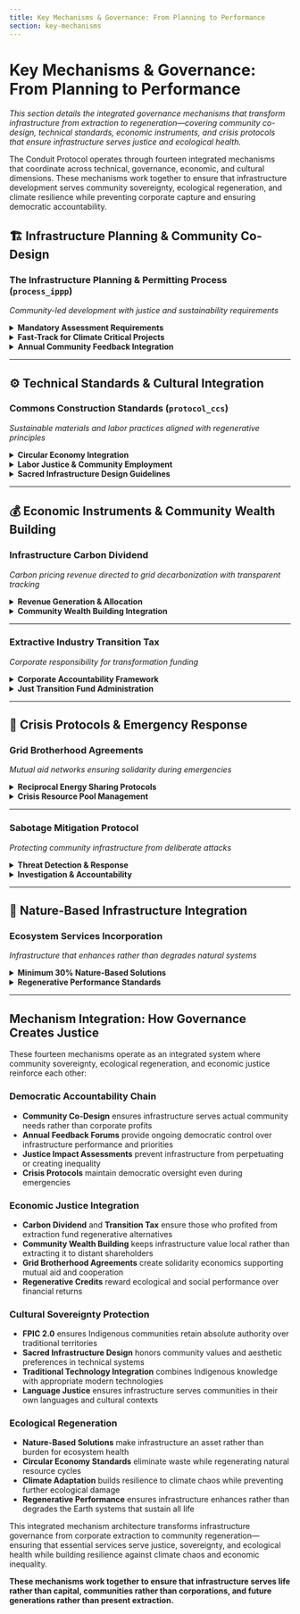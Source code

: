 ```yaml
---
title: Key Mechanisms & Governance: From Planning to Performance
section: key-mechanisms
---
```


# Key Mechanisms & Governance: From Planning to Performance

*This section details the integrated governance mechanisms that transform infrastructure from extraction to regeneration—covering community co-design, technical standards, economic instruments, and crisis protocols that ensure infrastructure serves justice and ecological health.*

The Conduit Protocol operates through fourteen integrated mechanisms that coordinate across technical, governance, economic, and cultural dimensions. These mechanisms work together to ensure that infrastructure development serves community sovereignty, ecological regeneration, and climate resilience while preventing corporate capture and ensuring democratic accountability.

## **🏗️ Infrastructure Planning & Community Co-Design**

### **The Infrastructure Planning & Permitting Process (`process_ippp`)**
*Community-led development with justice and sustainability requirements*

<details>
<summary><strong>Mandatory Assessment Requirements</strong></summary>

Every infrastructure project under the Conduit Protocol must complete comprehensive assessments that prioritize community wellbeing and ecological health over corporate efficiency. These assessments ensure that infrastructure development strengthens rather than harms existing communities and natural systems.

**Required Impact Assessments:**

| **Assessment Type** | **Purpose** | **Community Authority** | **Timeline** |
|---------------------|-------------|-------------------------|--------------|
| **Intergenerational Impact Assessment (`process_iia`)** | Evaluate 50+ year impacts on future generations | Youth councils have veto power | 6-month minimum |
| **Justice Impact Assessment** | Assess effects on marginalized communities | Affected communities control scope | 4-month minimum |
| **FPIC 2.0 (`protocol_fpic2`)** | Enhanced Indigenous consent protocols | Indigenous communities have absolute veto | Determined by traditional governance |
| **Decolonial Design Review** | Ensure cultural appropriateness and sovereignty | Co-led by BAZs and **Cultural Heritage Framework (`framework_cultural_heritage`)** | 3-month minimum |

**Community-Led Design Requirements:**
- **Traditional Technology Integration**: Blending Indigenous and modern technologies according to community protocols
- **Sacred Site Avoidance**: Absolute protection for areas designated by **Earth Council (`council_earth`)** based on Indigenous petitions
- **Cultural Aesthetics**: Infrastructure incorporating community-designed artistic and spiritual elements
- **Language Justice**: Emergency protocols and interfaces in top 3 most-spoken languages per bioregion

</details>

<details>
<summary><strong>Fast-Track for Climate Critical Projects</strong></summary>

> **Climate Criticality Accelerator**: Projects scoring high on climate vulnerability and Indigenous co-design receive streamlined approval through the **Planetary Health Council (`council_phc`)** while maintaining all justice protocols.

**Prioritization Matrix (100-point scale):**
- **30% Climate Vulnerability**: Based on IPCC data and community climate impact assessments
- **30% Indigenous Co-Design**: Level of Indigenous leadership and traditional knowledge integration
- **20% Adaptation Impact**: Measurable climate resilience benefits for affected communities
- **20% Deployment Speed**: Feasibility of rapid implementation with community support

**Accelerated Process Safeguards:**
- **Deliberative Urgency Protocol**: Streamlined timelines for high-scoring projects while upholding **FPIC 2.0** requirements
- **Community Priority Override**: Local communities can halt fast-track designation through majority vote
- **Mandatory 5-Year Review**: All accelerated projects undergo performance review by **Planetary Health Council** with authority to revoke priority status
- **Justice Standard Maintenance**: No reduction in justice, cultural, or environmental protection standards

</details>

<details>
<summary><strong>Annual Community Feedback Integration</strong></summary>

> **Community Co-Design Authority**: **Bioregional Grid Authorities** host annual, binding community feedback forums where outcomes directly influence performance metrics and **Regenerative Infrastructure Credits** allocations.

**Democratic Participation Requirements:**
- **Universal Community Access**: All residents can participate regardless of citizenship status, age (with appropriate accommodations), or economic position
- **Cultural Protocol Accommodation**: Feedback processes adapt to traditional consensus-building methods and seasonal governance cycles
- **Language Accessibility**: Forums conducted in local languages with interpretation and translation support
- **Disability Justice**: Universal design ensuring participation by community members with diverse accessibility needs

**Feedback Integration Mechanisms:**
- **Performance Metric Modification**: Community input directly shapes how infrastructure success is measured
- **Budget Allocation Influence**: Community priorities guide **RIC** distribution and **Global Commons Fund** investment
- **Project Modification Authority**: Communities can require changes to ongoing projects based on performance data
- **Relationship Repair**: Processes for addressing conflicts and restoring community trust when projects cause harm

</details>

---

## **⚙️ Technical Standards & Cultural Integration**

### **Commons Construction Standards (`protocol_ccs`)**
*Sustainable materials and labor practices aligned with regenerative principles*

<details>
<summary><strong>Circular Economy Integration</strong></summary>

All infrastructure construction under the Conduit Protocol must meet rigorous sustainability standards that align with the **Phoenix Protocol (`framework_phoenix`)** for waste reduction and material reuse. These standards ensure that infrastructure development regenerates rather than depletes natural systems.

**Material Requirements:**
- **Recycled Content Minimums**: 40% recycled materials for new construction, increasing to 60% by 2030
- **Local Sourcing Priority**: 70% of materials sourced within 500km of project site to reduce transportation emissions
- **Toxic Material Prohibition**: Complete elimination of materials harmful to human health or ecosystem function
- **End-of-Life Planning**: All components designed for disassembly, reuse, or safe biodegradation

**Construction Process Standards:**
- **Zero Waste Construction**: 95% diversion of construction waste from landfills through reuse and recycling
- **Carbon Neutral Operation**: Construction powered by renewable energy with carbon offset requirements for unavoidable emissions
- **Water Protection**: Strict runoff control and groundwater protection during construction phases
- **Biodiversity Enhancement**: Construction processes that enhance rather than degrade local ecosystem health

</details>

<details>
<summary><strong>Labor Justice & Community Employment</strong></summary>

> **Work in Liberation Integration**: All construction must meet **Work in Liberation Framework (`framework_work_liberation`)** standards for dignified employment, with union-equivalent wages and community hiring preferences.

**Worker Justice Requirements:**
- **Living Wage Guarantee**: All construction workers receive wages sufficient for dignified life in local context
- **Community Hiring Priority**: 60% of construction jobs reserved for local residents with training and apprenticeship support
- **Worker Safety Excellence**: Zero tolerance for preventable workplace injuries with comprehensive safety training
- **Democratic Workplace**: Worker voice in project planning, safety protocols, and workplace condition improvements

**Skills Development Integration:**
- **Apprenticeship Programs**: Paid training combining traditional building skills with renewable technology expertise
- **Technology Transfer**: Local workers trained in maintenance and repair of all installed systems
- **Cooperative Development**: Support for worker cooperatives to bid on construction and maintenance contracts
- **Knowledge Documentation**: Construction knowledge documented in local languages for community use

</details>

<details>
<summary><strong>Sacred Infrastructure Design Guidelines</strong></summary>

> **Cultural Integration Requirement**: 80% of infrastructure projects must include community-designed cultural elements, with **Global Commons Fund** supporting artisan training and design development.

**Sacred Design Principles:**
- **Community Co-Creation**: Infrastructure as cultural artifacts reflecting local stories, values, and aesthetics
- **Traditional Pattern Integration**: Solar panels incorporating Indigenous artistic patterns, data hubs as storytelling centers
- **Ceremonial Space Accommodation**: Infrastructure designed to support rather than interfere with traditional ceremonies
- **Intergenerational Storytelling**: Infrastructure that teaches community history and values to future generations

**Scalable Implementation:**
- **BAZ Design Templates**: Culturally specific design templates developed by each bioregion with community input
- **Artisan Training Programs**: **Global Commons Fund** supports local artisan training for cultural infrastructure design
- **Cultural Integration Toolkit**: Templates and guidelines for incorporating sacred design across diverse communities
- **Elder-Youth Collaboration**: Intergenerational design processes connecting traditional knowledge with contemporary needs

</details>

---

## **💰 Economic Instruments & Community Wealth Building**

### **Infrastructure Carbon Dividend**
*Carbon pricing revenue directed to grid decarbonization with transparent tracking*

<details>
<summary><strong>Revenue Generation & Allocation</strong></summary>

The **Infrastructure Carbon Dividend** represents a fundamental shift in how carbon pricing revenue serves communities rather than corporate profits. All revenue from carbon taxes on fossil fuel infrastructure flows directly to community-controlled renewable energy development through transparent, democratic allocation processes.

**Revenue Sources:**
- **Fossil Fuel Infrastructure Tax**: Progressive taxation on carbon-intensive infrastructure with higher rates for corporate vs. community ownership
- **Carbon Border Adjustments**: Revenue from carbon tariffs on imports from non-participating countries
- **Extraction Reparations**: Additional levies on companies that profited from historical fossil fuel extraction
- **Aviation and Shipping**: Carbon pricing on international transport contributing to global infrastructure fund

**Democratic Allocation Process:**
- **Community Priority Setting**: Annual assemblies where residents identify infrastructure priorities and investment preferences
- **Bioregional Coordination**: **BGAs** coordinate carbon dividend investment across ecosystem boundaries
- **Transparency Dashboard**: Real-time public tracking of all revenue flows, contractor relationships, and project outcomes
- **Performance Accountability**: Community authority to redirect funding based on project performance and changing priorities

</details>

<details>
<summary><strong>Community Wealth Building Integration</strong></summary>

> **Local Value Retention**: Carbon dividend investment must demonstrate measurable community wealth building with 75% of economic benefits flowing to local residents rather than distant shareholders.

**Wealth Building Requirements:**
- **Local Ownership Priority**: Infrastructure funded by carbon dividends must include pathways to community ownership
- **Cooperative Enterprise Support**: Preference for worker and community cooperatives in carbon dividend projects
- **Local Supply Chain Development**: Priority for local businesses and suppliers with capacity building support
- **Skills Development Investment**: 20% of carbon dividend funding directed to community technical education and apprenticeships

**Economic Justice Safeguards:**
- **Anti-Gentrification Protection**: Carbon dividend projects cannot contribute to displacement of existing residents
- **Affordability Guarantee**: Infrastructure improvements reduce rather than increase essential service costs for residents
- **Community Benefit Tracking**: Measurable improvements in local economic indicators, employment, and household economic security
- **Reparations Integration**: Additional carbon dividend funding for communities historically harmed by fossil fuel infrastructure

</details>

---

### **Extractive Industry Transition Tax**
*Corporate responsibility for transformation funding*

<details>
<summary><strong>Corporate Accountability Framework</strong></summary>

The **Extractive Industry Transition Tax** ensures that companies that profited from fossil fuel extraction fund the just transition to regenerative infrastructure. This tax operates through the **Corporate Reparations Protocol (`framework_hearthstone`)** with enforcement by the **Digital Justice Tribunal (`institution_dj_tribunal`)**.

**Tax Structure:**
- **Graduated Corporate Tax**: Progressive rates based on historical extraction profits and current fossil fuel revenue
- **Stranded Asset Levy**: Additional taxation on companies with stranded fossil fuel assets requiring decommissioning
- **Environmental Damage Assessment**: Tax rates adjusted based on documented environmental and health harms
- **Future Harm Prevention**: Higher rates for companies resisting transition or expanding fossil fuel operations

**Accountability Mechanisms:**
- **Transparent Assessment**: Public documentation of tax calculations with community input on environmental damage evaluation
- **Corporate Disclosure Requirements**: Full disclosure of extraction history, environmental impacts, and transition plans
- **Community Oversight**: Affected communities participate in tax assessment and can challenge corporate claims
- **Enforcement Authority**: **Digital Justice Tribunal** can impose additional penalties for tax avoidance or false reporting

</details>

<details>
<summary><strong>Just Transition Fund Administration</strong></summary>

> **Democratic Control**: Transition tax revenue administered through community-controlled **Just Transition Service Corps** with worker and community representatives controlling fund allocation and project selection.

**Fund Allocation Priorities:**
- **Worker Transition Support**: 40% for retraining, cooperative employment, and economic security during transition
- **Community Reparations**: 30% for healing communities harmed by extractive infrastructure
- **Renewable Infrastructure**: 20% for community-owned renewable energy development
- **Innovation and Education**: 10% for developing appropriate technologies and training programs

**Community Control Mechanisms:**
- **Worker-Community Boards**: Joint governance by affected workers and communities rather than corporate or government control
- **Project Selection Authority**: Communities identify priority projects based on local needs and healing priorities
- **Performance Oversight**: Regular community evaluation of fund effectiveness with authority to modify allocation strategies
- **Transparency Requirements**: Full public documentation of fund use with community access to all financial records

</details>

---

## **🚨 Crisis Protocols & Emergency Response**

### **Grid Brotherhood Agreements**
*Mutual aid networks ensuring solidarity during emergencies*

<details>
<summary><strong>Reciprocal Energy Sharing Protocols</strong></summary>

**Grid Brotherhood Agreements** establish pre-negotiated mutual aid commitments between **Bioregional Grid Authorities**, ensuring that communities support each other during infrastructure emergencies while maintaining sovereignty over local resources.

**Sharing Commitments:**
- **15% Capacity Reserve**: Each BGA commits to sharing up to 15% of energy capacity during Level 1 or Level 2 crises
- **Emergency Resource Pools**: 15% of grid capacity reserved specifically for emergency support to neighboring communities
- **Equipment and Expertise Sharing**: Pre-positioned emergency equipment and technical expertise available for rapid deployment
- **Communication Backup**: Alternative communication networks enabling coordination during infrastructure failures

**Democratic Safeguards:**
- **Community Approval**: All Brotherhood Agreements require community assembly approval with regular reauthorization
- **Reciprocity Requirements**: Mutual aid obligations must be genuinely reciprocal with fair burden sharing across participating communities
- **Sovereignty Protection**: Emergency sharing cannot override community authority over local infrastructure decisions
- **Conflict Resolution**: **Digital Justice Tribunal** mediation for disputes over emergency resource sharing

</details>

<details>
<summary><strong>Crisis Resource Pool Management</strong></summary>

> **Solidarity Economics**: Crisis resource pools operate through **Hearts/Leaves** systems where communities providing emergency aid receive **Hearts** recognition and communities receiving aid contribute **Leaves** through recovery work.

**Resource Allocation Principles:**
- **Need-Based Distribution**: Emergency resources allocated based on community needs rather than economic capacity to pay
- **Community Priority**: Essential services (healthcare, emergency shelter, food distribution) receive absolute priority during resource allocation
- **Cultural Sensitivity**: Emergency aid accommodates traditional governance processes and cultural requirements
- **Recovery Support**: Long-term assistance for communities rebuilding infrastructure after emergencies

**Accountability and Learning:**
- **Emergency Response Documentation**: All crisis response decisions documented for community review and learning integration
- **Community Feedback**: Affected communities evaluate emergency response effectiveness with authority to modify protocols
- **Mutual Aid Strengthening**: Regular exercises and planning sessions to improve emergency coordination and community relationships
- **Innovation Sharing**: Emergency response innovations shared across Brotherhood Agreement networks

</details>

---

### **Sabotage Mitigation Protocol**
*Protecting community infrastructure from deliberate attacks*

<details>
<summary><strong>Threat Detection & Response</strong></summary>

The **Sabotage Mitigation Protocol** protects community infrastructure from deliberate attacks while maintaining community control and preventing security measures from undermining democratic governance.

**Detection Systems:**
- **Community-Based Monitoring**: Local residents trained to identify and report suspicious activity around critical infrastructure
- **Technical Monitoring**: Automated systems detecting unusual patterns in infrastructure operation with community notification
- **Threat Intelligence Sharing**: Coordination between **BGAs** on potential sabotage threats without surveillance of community members
- **Traditional Knowledge Integration**: Indigenous and traditional knowledge about territorial protection integrated into security planning

**Immediate Response Protocols:**
- **System Isolation**: Rapid disconnection of compromised systems to prevent cascade failures across connected infrastructure
- **Emergency Service Protection**: Absolute priority for maintaining power to hospitals, emergency services, and essential community facilities
- **Community Notification**: Immediate transparent communication about threats and response measures with regular updates
- **Alternative Service Provision**: Backup systems and alternative arrangements ensuring continued service during security incidents

</details>

<details>
<summary><strong>Investigation & Accountability</strong></summary>

> **Forensic Authority**: **Quantum Governance Lab** conducts technical forensic analysis of deliberate attacks with evidence preservation for **Digital Justice Tribunal** prosecution and community-controlled transparency.

**Investigation Process:**
- **Independent Forensics**: Technical analysis by **Quantum Governance Lab** with results shared with affected communities
- **Community Oversight**: Community representatives monitor investigation process with access to findings and analysis
- **Transparency Requirements**: Investigation results shared publicly unless disclosure would compromise ongoing security
- **Cultural Protocol Respect**: Investigation processes accommodate traditional justice and healing practices

**Accountability and Reparations:**
- **Perpetrator Responsibility**: **Digital Justice Tribunal** authority to require full compensation from sabotage perpetrators
- **Community Healing Support**: Resources for community healing and trauma recovery after attacks
- **Infrastructure Hardening**: Perpetrator-funded improvements to prevent future attacks
- **Solidarity Support**: Brotherhood Agreement networks provide assistance during recovery and rebuilding

</details>

---

## **🌿 Nature-Based Infrastructure Integration**

### **Ecosystem Services Incorporation**
*Infrastructure that enhances rather than degrades natural systems*

<details>
<summary><strong>Minimum 30% Nature-Based Solutions</strong></summary>

All infrastructure projects under the Conduit Protocol must incorporate significant ecosystem services, ensuring that human infrastructure enhances rather than competes with natural systems. This requirement transforms infrastructure from ecological burden to ecological asset.

**Nature-Based Integration Requirements:**
- **Wetlands for Water Management**: Constructed wetlands providing water treatment while creating wildlife habitat
- **Forest Integration for Energy**: Solar installations designed to support rather than replace forest ecosystems
- **Biomimetic Design**: Infrastructure patterns inspired by natural systems (mycorrhizal networks for data, watershed patterns for energy distribution)
- **Wildlife Corridor Creation**: Infrastructure corridors doubling as habitat connectivity for ecosystem migration

**Ecosystem Service Documentation:**
- **Biodiversity Impact Assessment**: Measurable improvements in local biodiversity as infrastructure performance metric
- **Ecosystem Health Monitoring**: Long-term tracking of ecosystem health with community and scientific collaboration
- **Traditional Ecological Knowledge**: Indigenous knowledge informing ecosystem service design and management
- **Adaptive Management**: Infrastructure systems that evolve with changing ecosystem conditions and climate impacts

</details>

<details>
<summary><strong>Regenerative Performance Standards</strong></summary>

> **Regenerative Requirement**: Infrastructure must demonstrate net positive ecological impact within 5 years of operation, tracked through **Love Ledger (`platform_love_ledger`)** and rewarded with **Leaves (`mechanism_leaves`)**.

**Performance Metrics:**
- **Carbon Sequestration**: Measurable carbon removal through infrastructure-integrated ecosystem restoration
- **Water Quality Improvement**: Infrastructure systems that clean rather than pollute local water resources
- **Soil Health Enhancement**: Infrastructure that builds rather than depletes soil fertility and ecosystem function
- **Species Population Recovery**: Measurable improvements in local wildlife populations and ecosystem biodiversity

**Community Ecological Stewardship:**
- **Local Ecosystem Expertise**: Community members trained in ecological monitoring and adaptive management
- **Traditional Stewardship Integration**: Traditional ecological practices incorporated into infrastructure management
- **Youth Ecological Education**: Infrastructure serving as outdoor classroom for ecosystem education and stewardship
- **Elder Knowledge Documentation**: Traditional ecological knowledge preserved and applied through infrastructure management

</details>

---

## **Mechanism Integration: How Governance Creates Justice**

These fourteen mechanisms operate as an integrated system where community sovereignty, ecological regeneration, and economic justice reinforce each other:

### **Democratic Accountability Chain**
- **Community Co-Design** ensures infrastructure serves actual community needs rather than corporate profits
- **Annual Feedback Forums** provide ongoing democratic control over infrastructure performance and priorities
- **Justice Impact Assessments** prevent infrastructure from perpetuating or creating inequality
- **Crisis Protocols** maintain democratic oversight even during emergencies

### **Economic Justice Integration**
- **Carbon Dividend** and **Transition Tax** ensure those who profited from extraction fund regenerative alternatives
- **Community Wealth Building** keeps infrastructure value local rather than extracting it to distant shareholders
- **Grid Brotherhood Agreements** create solidarity economics supporting mutual aid and cooperation
- **Regenerative Credits** reward ecological and social performance over financial returns

### **Cultural Sovereignty Protection**
- **FPIC 2.0** ensures Indigenous communities retain absolute authority over traditional territories
- **Sacred Infrastructure Design** honors community values and aesthetic preferences in technical systems
- **Traditional Technology Integration** combines Indigenous knowledge with appropriate modern technologies
- **Language Justice** ensures infrastructure serves communities in their own languages and cultural contexts

### **Ecological Regeneration**
- **Nature-Based Solutions** make infrastructure an asset rather than burden for ecosystem health
- **Circular Economy Standards** eliminate waste while regenerating natural resource cycles
- **Climate Adaptation** builds resilience to climate chaos while preventing further ecological damage
- **Regenerative Performance** ensures infrastructure enhances rather than degrades the Earth systems that sustain all life

This integrated mechanism architecture transforms infrastructure governance from corporate extraction to community regeneration—ensuring that essential services serve justice, sovereignty, and ecological health while building resilience against climate chaos and economic inequality.

**These mechanisms work together to ensure that infrastructure serves life rather than capital, communities rather than corporations, and future generations rather than present extraction.**
